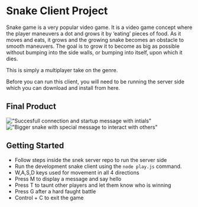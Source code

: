 # Snake Client Project

Snake game is a very popular video game. It is a video game concept where the player maneuvers a dot and grows it by ‘eating’ pieces of food. As it moves and eats, it grows and the growing snake becomes an obstacle to smooth maneuvers. The goal is to grow it to become as big as possible without bumping into the side walls, or bumping into itself, upon which it dies.

This is simply a multiplayer take on the genre.

Before you can run this client, you will need to be running the server side which you can download and install from here. 

## Final Product

!["Succesfull connection and startup message with intials"](https://imgur.com/a/vwJGyZV)
!["Bigger snake with special message to interact with others"](https://imgur.com/a/vbp9Rwl)


## Getting Started

- Follow steps inside the snek server repo to run the server side
- Run the development snake client using the `node play.js` command.
- W,A,S,D keys used for movement in all 4 directions
- Press M to display a message and say hello 
- Press T to taunt other players and let them know who is winning
- Press G after a hard faught battle 
- Control + C to exit the game 